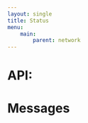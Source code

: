 ```yaml
---
layout: single
title: Status
menu:
    main:
        parent: network
---
```


<script type="view" id="status-view">
<div class="statoid">
<span class="fas fa-circle" style="color: {lightcolor}"></span>
<span class="service">{service}</span>
<span class="status">{status}</span>
</div>
</script>

<script type="view" id="message-view">
<div class="message">
<h3>{title}</h3>
<span class="created">{created}</span>
<span class="updated">{LastUpdated}</span>
</div>
</script>

<h1 id="api-status"><span id="api-traffic-light"></span>API: </h1>
<div id="statuses"></div>

<h1>Messages</h1>

<div id="messages"></div>

<script>
	var status_view = document.getElementById('status-view').innerHTML;
    var message_view = document.getElementById('message-view').innerHTML;
	
	function statusToColor(status) {
		switch(status) {
		  case "ok": 
			  return "green";
          case "error": 
		      return "red";
		  default: 
		    return "#ff9800";
		}
	
	}
	
	function renderView(data, view)
	{
	    console.log(data);
		var newView = ''+view;
		for (let attr in data){
			newView = newView.replace('{'+attr+'}', data[attr]);
		}
		newView = newView.replace('{lightcolor}', statusToColor(data['status']));
		return newView;
	}
	
	var endpoint = "https://api.kent.network/status";
	var xhttp = new XMLHttpRequest();	
	xhttp.onreadystatechange = function () {
		if (this.readyState == 4 && this.status == 200) {
			let data = JSON.parse(this.responseText);
			
			document.getElementById("api-status").innerHTML += data['status'];
			tl = document.getElementById("api-traffic-light");
			tl.className = "fas fa-circle";
			tl.style = "color: " + statusToColor(data['status']);
			
			for (var i = 0; i < data['services'].length; i++) {
				var elem = renderView(data['services'][i], status_view);
				document.getElementById("statuses").innerHTML += elem;
			}

            for (var i = 0; i < data['messages'].length; i++) {
				data['messages'][i]['created'] = (new Date(data['messages'][i]['created'])).toDateString()
				data['messages'][i]['LastUpdated'] = (new Date(data['messages'][i]['LastUpdated'])).toDateString()
				var elem = renderView(data['messages'][i], message_view);
				document.getElementById("messages").innerHTML += elem;
			}
		} else if (this.readyState == 4) {
			
		}
	}
	xhttp.open("GET", endpoint, true);
	xhttp.send();
</script>
